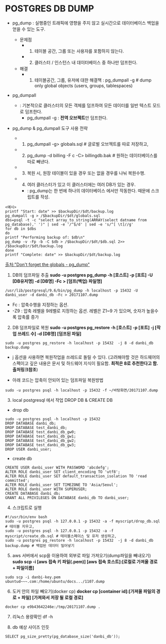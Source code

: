 
# POSTGRES DB DUMP

+ pg_dump 
: 실행중인 트래픽에 영향을 주지 않고 실시간으로 데이터베이스 백업을 얻을 수 있는 도구.
  + 문제점
    + 1. 테이블 공간, 그룹 또는 사용자를 포함하지 않는다.
    + 2. 클러스터 / 인스턴스 내 데이터베이스 중 하나만 덤프한다.  
  + 해결
    + 1. 테이블공간, 그룹, 유저에 대한 해결책 : pg_dumpall -g # dump only global objects (users, groups, tablespaces)

+ pg_dumpall
  + : 기본적으로 클러스터의 모든 객체를 덤프하여 모든 데이터를 일반 텍스트 모드로 덤프한다.
    + pg_dumpall -g : **전역 오브젝트**만 덤프한다.

+ pg_dump & pg_dumpall 도구 사용 전략
  + 1. pg_dumpall -g> globals.sql # 글로벌 오브젝트를 따로 저장하고,
  + 2. pg_dump -d billing -F c -C> billingdb.bak # 원하는 데이터베이스를 따로 빼낸다.
  + 3. 복원 시, 원장 테이블이 있을 경우 또는 없을 경우를 나눠 복원수행.
  + 4. 여러 클러스터가 있고 이 클러스터에는 여러 DB가 있는 경우. 
    + : pg_dump는 한 번에 하나의 데이터베이스 에서만 작동한다. 때문에 스크립트를 작성.
```
<예시>
printf "Start: date" >> $backupDir/$dt/backup.log
pg_dumpall -g > /$backupDir/$dt/globals.sql
dbs=psql -t -c "select array_to_string(ARRAY(select datname from pg_database),' ')" | sed -e '/^$/d' | sed -e 's/^[ \t]//g'
for db in $dbs
do
printf "Performing backup of: $db\n"
pg_dump -v -Fp -b -C $db > /$backupDir/$dt/$db.sql 2>> /$backupDir/$dt/backup.log
done
printf "Complete: date" >> $backupDir/$dt/backup.log
```
[출처:"Don't forget the globals - pg_dump"](https://www.openscg.com/2016/10/dont-forget-the-globals/ "dont-forget-the-globals")

1. DB의 덤프파일 추출
**sudo -u postgres pg_dump -h [호스트] -p [포트] -U [DB유저명] -d [DB명] -Fc > [덤프(백업) 파일명]**
```
/usr/lib/postgresql/9.6/bin/pg_dump -h localhost -p 15432 -U danbi_user -d danbi_db -Fc > 20171107.dump
```
- Fc : 압축수행을 지정하는 옵션.
- -Z9 : 압축 레벨을 9레벨로 지정하는 옵션. 레벨은 Z1~9 가 있으며, 숫자가 높을수록 압축률 증가

2. DB 덤프파일로 복원
**sudo -u postgres pg_restore -h [호스트] -p [포트]  -j [작업 쓰레드 수] -d [DB명] [덤프된 파일]**
```
sudo -u postgres pg_restore -h localhost -p 15432  -j 8 -d danbi_db backup.dump
```
- j 옵션을 사용하면 복원작업을 쓰레드로 돌릴 수 있다. (고려해야할 것은 하드웨어의 스펙이고 깊은 내용은 문서 및 하드웨어 지식이 필요함. **최적은 8로 추천한다고 함. 출처링크참조**)

- 아래 코드는 압축이 안되어 있는 덤프파일 복원방법 
```
sudo -u postgres psql -h localhost -p 15432 -f ~/바탕화면/20171107.dump
```

3. local postgresql 에서 작업 DROP DB & CREATE DB
  + drop db 
```
sudo -u postgres psql -h localhost -p 15432
DROP DATABASE danbi_db;
DROP DATABASE test_danbi_db;
DROP DATABASE test_danbi_db_gw0;
DROP DATABASE test_danbi_db_gw1;
DROP DATABASE test_danbi_db_gw2;
DROP DATABASE test_danbi_db_gw3;
DROP USER danbi_user;
```

  + create db
```
CREATE USER danbi_user WITH PASSWORD 'abcdefg';
ALTER ROLE danbi_user SET client_encoding TO 'utf8';
ALTER ROLE danbi_user SET default_transaction_isolation TO 'read committed';
ALTER ROLE danbi_user SET TIMEZONE TO 'Asia/Seoul';
ALTER ROLE danbi_user WITH SUPERUSER;
CREATE DATABASE danbi_db;
GRANT ALL PRIVILEGES ON DATABASE danbi_db TO danbi_user;
```

4. 스크립트로 실행
```
#!/usr/bin/env bash
sudo -u postgres psql -h 127.0.0.1 -p 15432 -a -f myscript/drop_db.sql # 테이블 지우고,
sudo -u postgres psql -h 127.0.0.1 -p 15432 -a -f myscript/create_db.sql # 테이블스페이스 및 유저 생성하고,
sudo -u postgres pg_restore -h localhost -p 15432  -j 8 -d danbi_db backup.dump # 백업된 데이터 밀어넣기
```

5. aws 서버에서 scp을 이용하여 외부로 파일 가져오기(dump파일을 빼내오기)
**sudo scp -i [aws 접속 키 파일(.pem)] [aws 접속 호스트]:[로컬로 가져올 경로 + 파일이름]**
```
sudo scp -i danbi-key.pem ubuntud~~~.com:/home/ubuntu/docs.../1107.dump
```

6. 도커 안의 파일 빼오기(docker cp)
**docker cp [container id]:[가져올 파일의 경로 + 파일] [가져와서 저장 될 로컬 경로]**
```
docker cp e9b43642246e:/tmp/20171107.dump .
```

7. 리눅스 용량확인
df -h 

8. db 예상 사이즈 인듯
```
SELECT pg_size_pretty(pg_database_size('danbi_db'));
```
